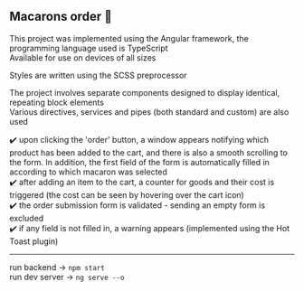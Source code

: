 ## Macarons order 🧁


This project was implemented using the Angular framework, the programming language used is TypeScript<br>
Available for use on devices of all sizes

Styles are written using the SCSS preprocessor

The project involves separate components designed to display identical, repeating block elements<br>
Various directives, services and pipes (both standard and custom) are also used
 
✔️ upon clicking the 'order' button, a window appears notifying which product has been added to the cart, and there is also a smooth scrolling to the form. In addition, the first field of the form is automatically filled in according to which macaron was selected<br>
✔️ after adding an item to the cart, a counter for goods and their cost is triggered (the cost can be seen by hovering over the cart icon)<br>
✔️ the order submission form is validated - sending an empty form is excluded<br>
✔️ if any field is not filled in, a warning appears (implemented using the Hot Toast plugin)

<hr>

run backend → `npm start`<br>
run dev server → `ng serve --o`
